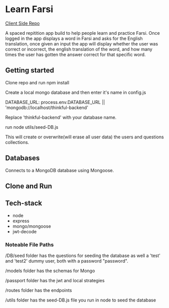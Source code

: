 # Learn Farsi

[Client Side Repo](https://github.com/thinkful-ei20/SP-sayed-darren-client)

A spaced repitition app build to help people learn and practice Farsi. Once logged in the app displays a word in Farsi and asks for the English translation, once given an input the app will display whether the user was correct or incorrect, the english translation of the word, and how many times the user has gotten the answer correct for that specific word.

## Getting started

Clone repo and run npm install

Create a local mongo database and then enter it's name in config.js

DATABASE_URL:
        process.env.DATABASE_URL || 'mongodb://localhost/thinkful-backend'

Replace 'thinkful-backend' with your database name.

run node utils/seed-DB.js

This will create or overwrite(will erase all user data) the users and questions collections.

## Databases

Connects to a MongoDB database using Mongoose.  

## Clone and Run

## Tech-stack
- node
- express
- mongo/mongoose
- jwt-decode

### Noteable File Paths

/DB/seed folder has the questions for seeding the database as well a 'test' and 'test2' dummy user, both with a password "password".

/models folder has the schemas for Mongo

/passport folder has the jwt and local strategies

/routes folder has the endpoints

/utils folder has the seed-DB.js file you run in node to seed the database 

